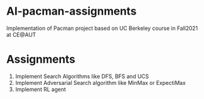 # AI-pacman-assignments
Implementation of Pacman project based on UC Berkeley course in Fall2021 at CE@AUT

# Assignments
1. Implement Search Algorithms like DFS, BFS and UCS
2. Implement Adversarial Search algorithm like MinMax or ExpectiMax
3. Implement RL agent
